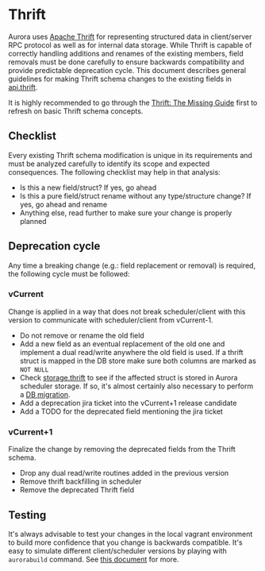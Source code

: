 Thrift
======

Aurora uses [Apache Thrift](https://thrift.apache.org/) for representing structured data in
client/server RPC protocol as well as for internal data storage. While Thrift is capable of
correctly handling additions and renames of the existing members, field removals must be done
carefully to ensure backwards compatibility and provide predictable deprecation cycle. This
document describes general guidelines for making Thrift schema changes to the existing fields in
[api.thrift](https://github.com/apache/aurora/blob/rel/0.13.0/api/src/main/thrift/org/apache/aurora/gen/api.thrift).

It is highly recommended to go through the
[Thrift: The Missing Guide](http://diwakergupta.github.io/thrift-missing-guide/) first to refresh on
basic Thrift schema concepts.

Checklist
---------
Every existing Thrift schema modification is unique in its requirements and must be analyzed
carefully to identify its scope and expected consequences. The following checklist may help in that
analysis:
* Is this a new field/struct? If yes, go ahead
* Is this a pure field/struct rename without any type/structure change? If yes, go ahead and rename
* Anything else, read further to make sure your change is properly planned

Deprecation cycle
-----------------
Any time a breaking change (e.g.: field replacement or removal) is required, the following cycle
must be followed:

### vCurrent
Change is applied in a way that does not break scheduler/client with this version to
communicate with scheduler/client from vCurrent-1.
* Do not remove or rename the old field
* Add a new field as an eventual replacement of the old one and implement a dual read/write
anywhere the old field is used. If a thrift struct is mapped in the DB store make sure both columns
are marked as `NOT NULL`
* Check [storage.thrift](https://github.com/apache/aurora/blob/rel/0.13.0/api/src/main/thrift/org/apache/aurora/gen/storage.thrift) to see if
the affected struct is stored in Aurora scheduler storage. If so, it's almost certainly also
necessary to perform a [DB migration](../db-migration/).
* Add a deprecation jira ticket into the vCurrent+1 release candidate
* Add a TODO for the deprecated field mentioning the jira ticket

### vCurrent+1
Finalize the change by removing the deprecated fields from the Thrift schema.
* Drop any dual read/write routines added in the previous version
* Remove thrift backfilling in scheduler
* Remove the deprecated Thrift field

Testing
-------
It's always advisable to test your changes in the local vagrant environment to build more
confidence that you change is backwards compatible. It's easy to simulate different
client/scheduler versions by playing with `aurorabuild` command. See [this document](../../getting-started/vagrant/)
for more.

